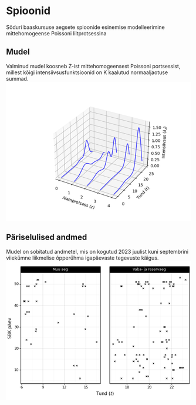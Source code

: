 # Spioonid
Sõduri baaskursuse aegsete spioonide esinemise modelleerimine mittehomogeense Poissoni liitprotsessina

## Mudel
Valminud mudel koosneb Z-ist mittehomogeensest Poissoni portsessist, millest kõigi intensiivsusfunktsioonid on K kaalutud normaaljaotuse summad.
![mudel z5 k20](joonised/mudel_z5_k20.png)

## Päriselulised andmed
Mudel on sobitatud andmetel, mis on kogutud 2023 juulist kuni septembrini viiekümne liikmelise õpperühma igapäevaste tegevuste käigus.
![päevakaupa punktiprotessid](joonised/punktiprotsessid.png)
